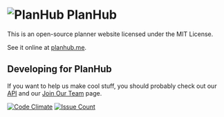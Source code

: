 # ![PlanHub](http://icons.iconarchive.com/icons/graphicloads/colorful-long-shadow/48/Book-icon.png) PlanHub

This is an open-source planner website licensed under the MIT License.

See it online at [planhub.me](http://planhub.me).

## Developing for PlanHub

If you want to help us make cool stuff, you should probably check out our [API](http://planhubme.github.io/APIDocs) and our [Join Our Team](https://raw.githubusercontent.com/PlanHubMe/PlanHub/master/public/images/mysteriousImage.jpg) page.

[![Code Climate](http://codeclimate.com/github/PlanHubMe/PlanHub/badges/gpa.svg)](https://codeclimate.com/github/PlanHubMe/PlanHub)
[![Issue Count](http://codeclimate.com/github/PlanHubMe/PlanHub/badges/issue_count.svg)](https://codeclimate.com/github/PlanHubMe/PlanHub)
